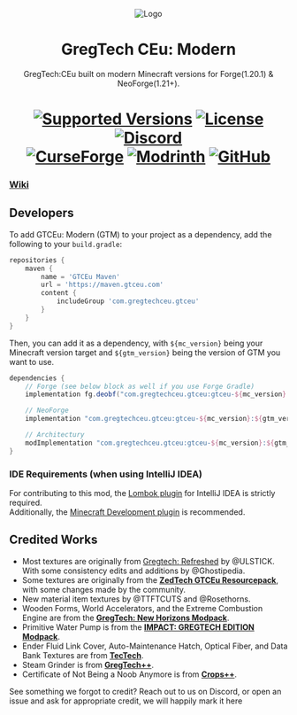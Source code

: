 <p align="center"><img src="https://github.com/user-attachments/assets/547baf4d-088b-4311-9366-80260c2d1f55" alt="Logo"></p>
<h1 align="center">GregTech CEu: Modern</h1>
<p align="center">GregTech:CEu built on modern Minecraft versions for Forge(1.20.1) & NeoForge(1.21+).</p>
<h1 align="center">
    <a href="https://www.curseforge.com/minecraft/mc-mods/gregtechceu-modern"><img src="https://img.shields.io/badge/Available%20for-MC%201.21.1+%20-informational?style=for-the-badge" alt="Supported Versions"></a>
    <a href="https://github.com/GregTechCEu/GregTech-Modern/blob/1.21/LICENSE"><img src="https://img.shields.io/github/license/GregTechCEu/GregTech?style=for-the-badge" alt="License"></a>
    <a href="https://discord.gg/bWSWuYvURP"><img src="https://img.shields.io/discord/701354865217110096?color=5464ec&label=Discord&style=for-the-badge" alt="Discord"></a>
    <br>
    <a href="https://www.curseforge.com/minecraft/mc-mods/gregtechceu-modern"><img src="https://cf.way2muchnoise.eu/890405.svg?badge_style=for_the_badge" alt="CurseForge"></a>
    <a href="https://modrinth.com/mod/gregtechceu-modern"><img src="https://img.shields.io/modrinth/dt/gregtechceu-modern?logo=modrinth&label=&suffix=%20&style=for-the-badge&color=2d2d2d&labelColor=5ca424&logoColor=1c1c1c" alt="Modrinth"></a>
    <a href="https://github.com/GregTechCEu/GregTech-Modern/releases"><img src="https://img.shields.io/github/downloads/GregTechCEu/GregTech-Modern/total?sort=semver&logo=github&label=&style=for-the-badge&color=2d2d2d&labelColor=545454&logoColor=FFFFFF" alt="GitHub"></a>
</h1>

### [Wiki](https://gregtechceu.github.io/GregTech-Modern/)

## Developers

To add GTCEu: Modern (GTM) to your project as a dependency, add the following to your `build.gradle`:
```groovy
repositories {
    maven {
        name = 'GTCEu Maven'
        url = 'https://maven.gtceu.com'
        content {
            includeGroup 'com.gregtechceu.gtceu'
        }
    }
}
```
Then, you can add it as a dependency, with `${mc_version}` being your Minecraft version target and `${gtm_version}` being the version of GTM you want to use.
```groovy
dependencies {
	// Forge (see below block as well if you use Forge Gradle)
	implementation fg.deobf("com.gregtechceu.gtceu:gtceu-${mc_version}:${gtm_version}")

	// NeoForge
	implementation "com.gregtechceu.gtceu:gtceu-${mc_version}:${gtm_version}"

	// Architectury
	modImplementation "com.gregtechceu.gtceu:gtceu-${mc_version}:${gtm_version}"
}
```

### IDE Requirements (when using IntelliJ IDEA)

For contributing to this mod, the [Lombok plugin](https://plugins.jetbrains.com/plugin/6317-lombok) for IntelliJ IDEA is strictly required.  
Additionally, the [Minecraft Development plugin](https://plugins.jetbrains.com/plugin/8327-minecraft-development) is recommended.


## Credited Works
- Most textures are originally from [Gregtech: Refreshed](https://modrinth.com/resourcepack/gregtech-refreshed) by @ULSTICK. With some consistency edits and additions by @Ghostipedia.
- Some textures are originally from the **[ZedTech GTCEu Resourcepack](https://github.com/brachy84/zedtech-ceu)**, with some changes made by the community.
- New material item textures by @TTFTCUTS and @Rosethorns.
- Wooden Forms, World Accelerators, and the Extreme Combustion Engine are from the **[GregTech: New Horizons Modpack](https://www.curseforge.com/minecraft/modpacks/gt-new-horizons)**.
- Primitive Water Pump is from the **[IMPACT: GREGTECH EDITION Modpack](https://gt-impact.github.io/#/)**.
- Ender Fluid Link Cover, Auto-Maintenance Hatch, Optical Fiber, and Data Bank Textures are from **[TecTech](https://github.com/Technus/TecTech)**.
- Steam Grinder is from **[GregTech++](https://www.curseforge.com/minecraft/mc-mods/gregtech-gt-gtplusplus)**.
- Certificate of Not Being a Noob Anymore is from **[Crops++](https://www.curseforge.com/minecraft/mc-mods/berries)**.

See something we forgot to credit? Reach out to us on Discord, or open an issue and ask for appropriate credit, we will happily mark it here
